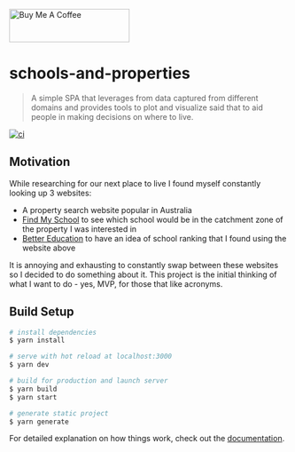 <a href="https://www.buymeacoffee.com/tarciosaraiva" target="_blank"><img src="https://cdn.buymeacoffee.com/buttons/v2/default-red.png" alt="Buy Me A Coffee" style="height: 60px !important;width: 217px !important;" ></a>

# schools-and-properties

> A simple SPA that leverages from data captured from different domains and provides tools to plot and visualize said that to aid people in making decisions on where to live.

[![ci](https://github.com/tarciosaraiva/schools-and-properties/actions/workflows/ci.yml/badge.svg)](https://github.com/tarciosaraiva/schools-and-properties/actions/workflows/ci.yml)

## Motivation

While researching for our next place to live I found myself constantly looking up 3 websites:

- A property search website popular in Australia
- [Find My School](https://www.findmyschool.vic.gov.au/) to see which school would be in the catchment zone of the property I was interested in
- [Better Education](https://bettereducation.com.au/) to have an idea of school ranking that I found using the website above

It is annoying and exhausting to constantly swap between these websites so I decided to do something about it. This project is the initial thinking of what I want to do - yes, MVP, for those that like acronyms.

## Build Setup

```bash
# install dependencies
$ yarn install

# serve with hot reload at localhost:3000
$ yarn dev

# build for production and launch server
$ yarn build
$ yarn start

# generate static project
$ yarn generate
```

For detailed explanation on how things work, check out the [documentation](https://nuxtjs.org).
